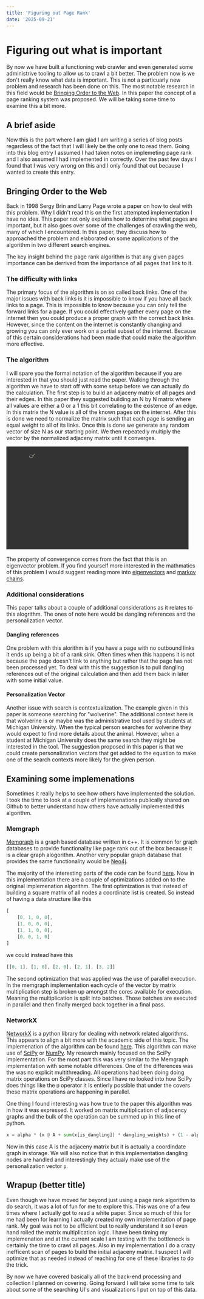 ```yaml
---
title: 'Figuring out Page Rank'
date: '2025-09-21'
---
```


# Figuring out what is important

By now we have built a functioning web crawler and even generated some administrive tooling to allow us to crawl a bit better. The problem now is we don't really know what data is important. This is not a particuarly new problem and research has been done on this. The most notable research in this field would be [Bringing Order to the Web](http://ilpubs.stanford.edu:8090/422/1/1999-66.pdf). In this paper the concept of a page ranking system was proposed. We will be taking some time to examine this a bit more.

## A brief aside

Now this is the part where I am glad I am writing a series of blog posts regardless of the fact that I will likely be the only one to read them. Going into this blog entry I assumed I had taken notes on implemeting page rank and I also assumed I had implemented in correctly. Over the past few days I found that I was very wrong on this and I only found that out because I wanted to create this entry.

## Bringing Order to the Web

Back in 1998 Sergy Brin and Larry Page wrote a paper on how to deal with this problem. Why I didn't read this on the first attempted implementation I have no idea. This paper not only explains how to determine what pages are important, but it also goes over some of the challenges of crawling the web, many of which I encountered. In this paper, they discuss how to approached the problem and elaborated on some applications of the algorithm in two different search engines.

The key insight behind the page rank algorithm is that any given pages importance can be derrived from the importance of all pages that link to it. 

### The difficulty with links

The primary focus of the algorithm is on so called back links. One of the major issues with back links is it is impossible to know if you have all back links to a page. This is impossible to know because you can only tell the forward links for a page. If you could effectively gather every page on the internet then you could produce a proper graph with the correct back links. However, since the content on the internet is constantly changing and growing you can only ever work on a partial subset of the internet. Because of this certain considerations had been made that could make the algorithm more effective.

### The algorithm

I will spare you the formal notation of the algorithm because if you are interested in that you should just read the paper. Walking through the algorithm we have to start off with some setup before we can actually do the calculation. The first step is to build an adjaceny matrix of all pages and their edges. In this paper they suggested building an N by N matrix where all values are either a 0 or a 1 this bit correlating to the existence of an edge. In this matrix the N value is all of the known pages on the internet. After this is done we need to normalize the matrix such that each page is sending an equal weight to all of its links. Once this is done we generate any random vector of size N as our starting point. We then repeatedly multiply the vector by the normalized adjaceny matrix until it converges.

![Page Rank Algorithm](./page_rank_algo.gif)

The property of convergence comes from the fact that this is an eigenvector problem. If you find yourself more interested in the mathmatics of this problem I would suggest reading more into [eigenvectors](https://en.wikipedia.org/wiki/Eigenvalues_and_eigenvectors) and [markov chains](https://en.wikipedia.org/wiki/Markov_chain).

### Additional considerations

This paper talks about a couple of additional considerations as it relates to this alogrithm. The ones of note here would be dangling references and the personalization vector.

#### Dangling references

One problem with this alorithm is if you have a page with no outbound links it ends up being a bit of a rank sink. Often times when this happens it is not because the page doesn't link to anything but rather that the page has not been processed yet. To deal with this the suggestion is to pull dangling references out of the original calculation and then add them back in later with some initial value.

#### Personalization Vector

Another issue with search is contextualization. The example given in this paper is someone searching for "wolverine". The additional context here is that wolverine is or maybe was the administrative tool used by students at Michigan University. When the typical person searches for wolverine they would expect to find more details about the animal. However, when a student at Michigan University does the same search they might be interested in the tool. The suggestion proposed in this paper is that we could create personalization vectors that get added to the equation to make one of the search contexts more likely for the given person.

## Examining some implemenations

Sometimes it really helps to see how others have implemented the solution. I took the time to look at a couple of implemenations publically shared on Github to better understand how others have actually implemented this algorithm.

### Memgraph

[Memgraph](https://memgraph.com/) is a graph based database written in c++. It is common for graph databases to provide functionality like page rank out of the box because it is a clear graph alogorithm. Another very popular graph database that provides the same functionality would be [Neo4j](https://neo4j.com/).

The majority of the interesting parts of the code can be found [here](https://github.com/memgraph/mage/blob/main/cpp/pagerank_module/algorithm/pagerank.cpp). Now in this implementation there are a couple of optimizations added on to the original implemenation algorithm. The first optimization is that instead of building a square matrix of all nodes a coordinate list is created. So instead of having a data structure like this
```javascript
[
    [0, 1, 0, 0],
    [1, 0, 0, 0],
    [1, 1, 0, 0],
    [0, 0, 1, 0]
]
```

we could instead have this
```javascript
[[0, 1], [1, 0], [2, 0], [2, 1], [3, 2]]
```

The second optimization that was applied was the use of parallel execution. In the memgraph implementation each cycle of the vector by matrix multiplication step is broken up amongst the cores available for execution. Meaning the multiplication is split into batches. Those batches are executed in parallel and then finally merged back together in a final pass.

### NetworkX

[NetworkX](https://networkx.org/documentation/stable/index.html) is a python library for dealing with network related algorithms. This appears to align a bit more with the academic side of this topic. The implemenation of the algorithm can be found [here](https://github.com/networkx/networkx/blob/main/networkx/algorithms/link_analysis/pagerank_alg.py). This algorithm can make use of [SciPy](https://scipy.org/) or [NumPy](https://numpy.org/). My research mainly focused on the SciPy implementation. For the most part this was very similar to the Memgraph implementation with some notable differences. One of the differences was the was no explicit multithreading. All operations had been doing doing matrix operations on SciPy classes. Since I have no looked into how SciPy does things like the `@` operator it is entierly possible that under the covers these matrix operations are happening in parallel.

One thing I found interesting was how true to the paper this algorithm was in how it was expressed. It worked on matrix multiplication of adjacency graphs and the bulk of the operation can be summed up in this line of python.

```python
x = alpha * (x @ A + sum(x[is_dangling]) * dangling_weights) + (1 - alpha) * p
```

Now in this case A is the adjaceny matrix but it is actually a coordindate graph in storage. We will also notice that in this implementation dangling nodes are handled and interestingly they actualy make use of the personalization vector `p`.

## Wrapup (better title)

Even though we have moved far beyond just using a page rank algorithm to do search, it was a lot of fun for me to explore this. This was one of a few times where I actually got to read a white paper. Since so much of this for me had been for learning I actually created my own implementation of page rank. My goal was not to be efficient but to really understand it so I even hand rolled the matrix multiplication logic. I have been timing my implemenation and at the current scale I am testing with the bottleneck is certainly the time to crawl all pages. Also in my implementation I do a crazy inefficent scan of pages to build the initial adjaceny matrix. I suspect I will optimize that as needed instead of reaching for one of these libraries to do the trick.

By now we have covered basically all of the back-end processing and collection I planned on covering. Going forward I will take some time to talk about some of the searching UI's and visualizations I put on top of this data.
